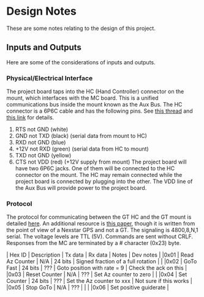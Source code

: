 # Design Notes
These are some notes relating to the design of this project.
## Inputs and Outputs
Here are some of the considerations of inputs and outputs.
### Physical/Electrical Interface
The project board taps into the HC (Hand Controller) connector on the mount, which interfaces with the MC board. This is a unified communications bus inside the mount known as the Aux Bus. The HC connector is a 6P6C cable and has the following pins. See [this thread](https://www.cloudynights.com/topic/524901-nexstar-slt-controller-cabling/) and [this link](https://www.dd1us.de/Downloads/gt_inside%201_0.pdf) for details.
1. RTS not GND (white)
2. GND not TXD (black) (serial data from mount to HC)
3. RXD not GND (blue)
4. +12V not RXD (green) (serial data from HC to mount)
5. TXD not GND (yellow)
6. CTS not VDD (red) (+12V supply from mount)
The project board will have two 6P6C jacks. One of them will be connected to the HC connector on the mount. The HC may remain connected while the project board is connected by plugging into the other.
The VDD line of the Aux Bus will provide power to the project board.
### Protocol
The protocol for communicating between the GT HC and the GT mount is detailed [here](https://www.dd1us.de/Downloads/interconnect%20between%20handcontrollers%201_1.pdf). An additional resource is [this paper](https://www.paquettefamily.ca/nexstar/NexStar_AUX_Commands_10.pdf), though it is written from the point of view of a Nexstar GPS and not a GT.
The signaling is 4800,8,N,1 serial. The voltage levels are TTL (5V). Commands are sent without CRLF. Responses from the MC are terminated by a # character (0x23) byte.

| Hex ID  |  Description        |  Tx data      |  Rx data      |  Notes                                |  Dev notes            |
|0x01      |  Read Az Counter    |  N/A          |  24 bits      |  Signed fraction of a full rotation  |   |
|0x02      |  GoTo Fast          |  24 bits      |  ???          |  Goto position with rate = 9          |  Check the ack on this  |
|0x03      |  Reset Counter      |  N/A          |  ???          |  Set Az counter to zero              |                        |
|0x04      |  Set Counter        |  24 bits      |  ???          |  Set the Az counter to xxx            |  Not sure if this works  |
|0x05      |  Stop GoTo          |  N/A          |  ???          |  |  |
|0x06      |  Set positive guiderate  |  
